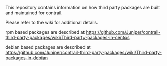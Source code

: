 

This repository contains information on how third party packages are built and maintained for contrail.

Please refer to the wiki for additional details.

rpm based packages are described at
https://github.com/Juniper/contrail-third-party-packages/wiki/Third-party-packages-in-centos

debian based packages are described at
https://github.com/Juniper/contrail-third-party-packages/wiki/Third-party-packages-in-debian
